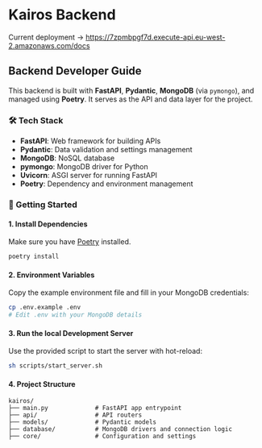# Kairos Backend

Current deployment -> https://7zpmbpgf7d.execute-api.eu-west-2.amazonaws.com/docs


## Backend Developer Guide

This backend is built with **FastAPI**, **Pydantic**, **MongoDB** (via `pymongo`), and managed using **Poetry**. It serves as the API and data layer for the project.

### 🛠️ Tech Stack

- **FastAPI**: Web framework for building APIs
- **Pydantic**: Data validation and settings management
- **MongoDB**: NoSQL database
- **pymongo**: MongoDB driver for Python
- **Uvicorn**: ASGI server for running FastAPI
- **Poetry**: Dependency and environment management

### 🚀 Getting Started

#### 1. Install Dependencies

Make sure you have [Poetry](https://python-poetry.org/docs/#installation) installed.

```sh
poetry install
```

#### 2. Environment Variables

Copy the example environment file and fill in your MongoDB credentials:

```sh
cp .env.example .env
# Edit .env with your MongoDB details
```

#### 3. Run the local Development Server

Use the provided script to start the server with hot-reload:

```sh
sh scripts/start_server.sh
```

#### 4. Project Structure

```
kairos/
├── main.py             # FastAPI app entrypoint
├── api/                # API routers
├── models/             # Pydantic models
├── database/           # MongoDB drivers and connection logic
├── core/               # Configuration and settings
```

